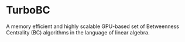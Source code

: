 # TurboBC
A memory efficient and highly scalable GPU-based set of Betweenness Centrality (BC) algorithms in the language of  linear algebra.
